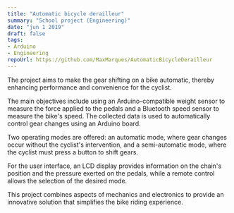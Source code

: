 ```yaml
---
title: "Automatic bicycle derailleur"
summary: "School project (Engineering)"
date: "jun 1 2019"
draft: false
tags:
- Arduino
- Engineering
repoUrl: https://github.com/MaxMarques/AutomaticBicycleDerailleur
---
```


The project aims to make the gear shifting on a bike automatic, thereby enhancing performance and convenience for the cyclist.

The main objectives include using an Arduino-compatible weight sensor to measure the force applied to the pedals and a Bluetooth speed sensor to measure the bike's speed. The collected data is used to automatically control gear changes using an Arduino board.

Two operating modes are offered: an automatic mode, where gear changes occur without the cyclist's intervention, and a semi-automatic mode, where the cyclist must press a button to shift gears.

For the user interface, an LCD display provides information on the chain's position and the pressure exerted on the pedals, while a remote control allows the selection of the desired mode.

This project combines aspects of mechanics and electronics to provide an innovative solution that simplifies the bike riding experience.